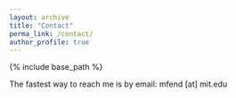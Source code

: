 ```yaml
---
layout: archive
title: "Contact"
perma_link: /contact/
author_profile: true
---
```


{% include base_path %}

The fastest way to reach me is by email: mfend [at] mit.edu
